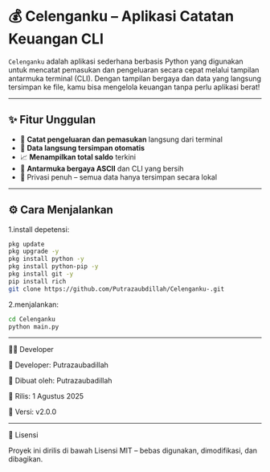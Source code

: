 # 💰 Celenganku – Aplikasi Catatan Keuangan CLI

`Celenganku` adalah aplikasi sederhana berbasis Python yang digunakan untuk mencatat pemasukan dan pengeluaran secara cepat melalui tampilan antarmuka terminal (CLI). Dengan tampilan bergaya dan data yang langsung tersimpan ke file, kamu bisa mengelola keuangan tanpa perlu aplikasi berat!

---

## ✨ Fitur Unggulan

- 🧾 **Catat pengeluaran dan pemasukan** langsung dari terminal
- 💾 **Data langsung tersimpan otomatis**
- 📈 **Menampilkan total saldo** terkini
- 🌙 **Antarmuka bergaya ASCII** dan CLI yang bersih
- 🔐 Privasi penuh – semua data hanya tersimpan secara lokal

---

## ⚙️ Cara Menjalankan

1.install depetensi:
   ```bash
   pkg update
   pkg upgrade -y
   pkg install python -y
   pkg install python-pip -y
   pkg install git -y
   pip install rich
   git clone https://github.com/Putrazaubdillah/Celenganku-.git
   ```

2.menjalankan:
   ```bash
   cd Celenganku
   python main.py
   ```

---

👨‍💻 Developer

🧠 Developer: Putrazaubadillah

🚀 Dibuat oleh: Putrazaubadillah

📅 Rilis: 1 Agustus 2025

🔧 Versi: v2.0.0



---

📄 Lisensi

Proyek ini dirilis di bawah Lisensi MIT – bebas digunakan, dimodifikasi, dan dibagikan.
